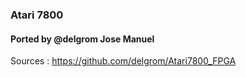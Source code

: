 ### Atari 7800
#### Ported by @delgrom Jose Manuel
Sources : https://github.com/delgrom/Atari7800_FPGA
